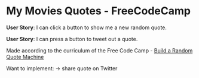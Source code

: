 # My Movies Quotes - FreeCodeCamp

<strong>User Story</strong>: I can click a button to show me a new random quote.

<strong>User Story</strong>: I can press a button to tweet out a quote.

Made according to the curriculum of the Free Code Camp - <a href="http://www.freecodecamp.com/challenges/build-a-random-quote-machine">Build a Random Quote Machine</a>

Want to implement:
-> share quote on Twitter
